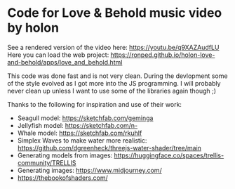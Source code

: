 # Code for Love & Behold music video by holon

See a rendered version of the video here: https://youtu.be/q9XAZAudfLU
Here you can load the web project: https://ronped.github.io/holon-love-and-behold/apps/love_and_behold.html

This code was done fast and is not very clean. During the devlopment some of the style evolved as I got more into the JS programming.  I will probably never clean up unless I want to use some of the libraries again though ;)

Thanks to the following for inspiration and use of their work:
- Seagull model: https://sketchfab.com/geminga
- Jellyfish model: https://sketchfab.com/n-
- Whale model: https://sketchfab.com/rkuhlf
- Simplex Waves to make water more realistic: https://github.com/dgreenheck/threejs-water-shader/tree/main
- Generating models from images: https://huggingface.co/spaces/trellis-community/TRELLIS
- Generating images: https://www.midjourney.com/
- https://thebookofshaders.com/
